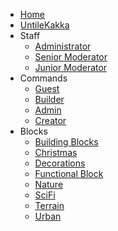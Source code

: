- [Home](README.md)
- [UntileKakka](untilekakka.md)
- Staff
  - [Administrator](staff.md#administrator)
  - [Senior Moderator](staff.md#senior-moderator)
  - [Junior Moderator](staff.md#junior-moderator)
- Commands
  - [Guest](commands.md#guest-commands)
  - [Builder](commands.md#builder-commands)
  - [Admin](commands.md#admin-commands)
  - [Creator](commands.md#creator-commands)
- Blocks
  - [Building Blocks](blocks.md#building-blocks)
  - [Christmas](blocks.md#christmas)
  - [Decorations](blocks.md#decorations)
  - [Functional Block](blocks.md#functional-block)
  - [Nature](blocks.md#nature)
  - [SciFi](blocks.md#scifi)
  - [Terrain](blocks.md#terrain)
  - [Urban](blocks.md#urban)